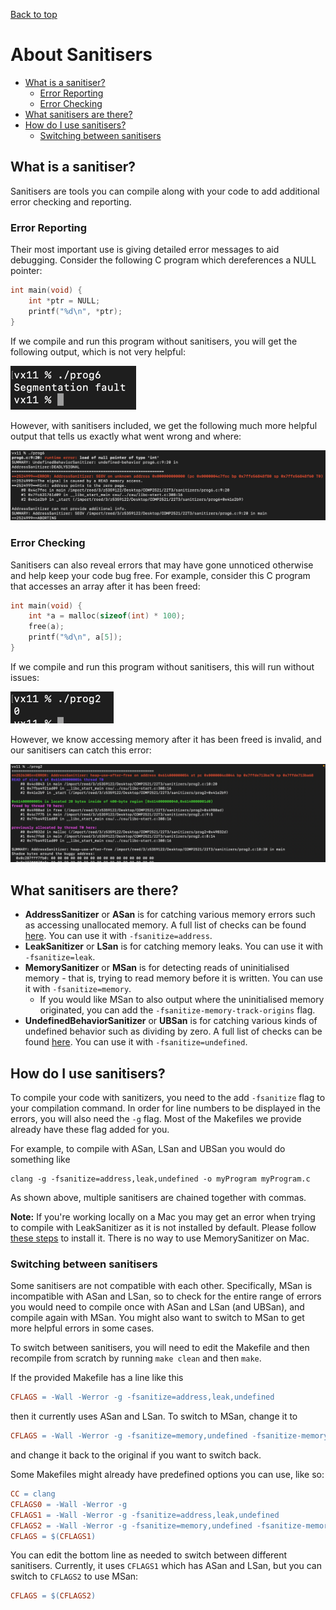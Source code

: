 [Back to top](..)

# About Sanitisers
- [What is a sanitiser?](#what-is-a-sanitiser)
  - [Error Reporting](#error-reporting)
  - [Error Checking](#error-checking)
- [What sanitisers are there?](#what-sanitisers-are-there)
- [How do I use sanitisers?](#how-do-i-use-sanitisers)
  - [Switching between sanitisers](#switching-between-sanitisers)

## What is a sanitiser?

Sanitisers are tools you can compile along with your code to add additional error checking and reporting.

### Error Reporting

Their most important use is giving detailed error messages to aid debugging. Consider the following C program which dereferences a NULL pointer:
```c
int main(void) {
    int *ptr = NULL;
    printf("%d\n", *ptr);
}
```

If we compile and run this program without sanitisers, you will get the following output, which is not very helpful:

![Segmentation fault](segfault.png)

However, with sanitisers included, we get the following much more helpful output that tells us exactly what went wrong and where:

![Sanitiser error](sanerr1.png)

### Error Checking

Sanitisers can also reveal errors that may have gone unnoticed otherwise and help keep your code bug free. For example, consider this C program that accesses an array after it has been freed:

```c
int main(void) {
    int *a = malloc(sizeof(int) * 100);
    free(a);
    printf("%d\n", a[5]);
}
```

If we compile and run this program without sanitisers, this will run without issues:

![Runs successfully and prints 0](invalid.png)

However, we know accessing memory after it has been freed is invalid, and our sanitisers can catch this error:

![img.png](sanerr2.png)


## What sanitisers are there?

* **AddressSanitizer** or **ASan** is for catching various memory errors such as accessing unallocated memory. A full list of checks can be found [here](https://clang.llvm.org/docs/AddressSanitizer.html#introduction). You can use it with `-fsanitize=address`.
* **LeakSanitizer** or **LSan** is for catching memory leaks. You can use it with `-fsanitize=leak`.
* **MemorySanitizer** or **MSan** is for detecting reads of uninitialised memory - that is, trying to read memory before it is written. You can use it with `-fsanitize=memory`.
  * If you would like MSan to also output where the uninitialised memory originated, you can add the `-fsanitize-memory-track-origins` flag.
* **UndefinedBehaviorSanitizer** or **UBSan** is for catching various kinds of undefined behavior such as dividing by zero. A full list of checks can be found [here](https://clang.llvm.org/docs/UndefinedBehaviorSanitizer.html#ubsan-checks). You can use it with `-fsanitize=undefined`.

## How do I use sanitisers?

To compile your code with sanitizers, you need to the add `-fsanitize` flag to your compilation command. In order for line numbers to be displayed in the errors, you will also need the `-g` flag. Most of the Makefiles we provide already have these flag added for you.

For example, to compile with ASan, LSan and UBSan you would do something like

```
clang -g -fsanitize=address,leak,undefined -o myProgram myProgram.c
```

As shown above, multiple sanitisers are chained together with commas. 

**Note:** If you're working locally on a Mac you may get an error when trying to compile with LeakSanitizer as it is not installed by default. Please follow [these steps](https://stackoverflow.com/a/55778432) to install it. There is no way to use MemorySanitizer on Mac.

### Switching between sanitisers

Some sanitisers are not compatible with each other. Specifically, MSan is incompatible with ASan and LSan, so to check for the entire range of errors you would need to compile once with ASan and LSan (and UBSan), and compile again with MSan. You might also want to switch to MSan to get more helpful errors in some cases.

To switch between sanitisers, you will need to edit the Makefile and then recompile from scratch by running `make clean` and then `make`.

If the provided Makefile has a line like this
```makefile
CFLAGS = -Wall -Werror -g -fsanitize=address,leak,undefined
```
then it currently uses ASan and LSan. To switch to MSan, change it to
```makefile
CFLAGS = -Wall -Werror -g -fsanitize=memory,undefined -fsanitize-memory-track-origins
```
and change it back to the original if you want to switch back.

Some Makefiles might already have predefined options you can use, like so:
```makefile
CC = clang
CFLAGS0 = -Wall -Werror -g
CFLAGS1 = -Wall -Werror -g -fsanitize=address,leak,undefined
CFLAGS2 = -Wall -Werror -g -fsanitize=memory,undefined -fsanitize-memory-track-origins
CFLAGS = $(CFLAGS1)
```
You can edit the bottom line as needed to switch between different sanitisers. Currently, it uses `CFLAGS1` which has ASan and LSan, but you can switch to `CFLAGS2` to use MSan:
```makefile
CFLAGS = $(CFLAGS2)
```